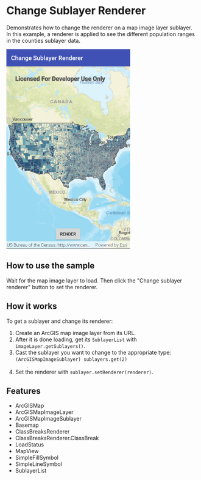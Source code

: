 <h1>Change Sublayer Renderer</h1>

<p>Demonstrates how to change the renderer on a map image layer sublayer. In this example, a renderer is applied 
to see the different population ranges in the counties sublayer data.</p>

<p><img src="ChangeSublayerRenderer.png"/></p>

<h2>How to use the sample</h2>

<p>Wait for the map image layer to load. Then click the "Change sublayer renderer" button to set the renderer.</p>

<h2>How it works</h2>

<p>To get a sublayer and change its renderer:</p>

<ol>
    <li>Create an ArcGIS map image layer from its URL.</li>
    <li>After it is done loading, get its <code>SublayerList</code> with <code>imageLayer.getSublayers()</code>.</li>
    <li>Cast the sublayer you want to change to the appropriate type: <code>(ArcGISMapImageSublayer) sublayers.get(2)
    </code>.</li>
    <li>Set the renderer with <code>sublayer.setRenderer(renderer)</code>.</li>
</ol>

<h2>Features</h2>

<ul>
    <li>ArcGISMap</li>
    <li>ArcGISMapImageLayer</li>
    <li>ArcGISMapImageSublayer</li>
    <li>Basemap</li>
    <li>ClassBreaksRenderer</li>
    <li>ClassBreaksRenderer.ClassBreak</li>
    <li>LoadStatus</li>
    <li>MapView</li>
    <li>SimpleFillSymbol</li>
    <li>SimpleLineSymbol</li>
    <li>SublayerList</li>
</ul>
